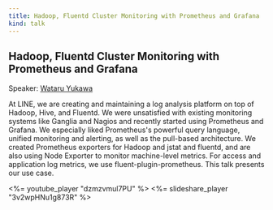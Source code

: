 ```yaml
---
title: Hadoop, Fluentd Cluster Monitoring with Prometheus and Grafana
kind: talk
---
```


## Hadoop, Fluentd Cluster Monitoring with Prometheus and Grafana

Speaker: [Wataru Yukawa](/2016-berlin/speakers/wataru-yukawa/)

At LINE, we are creating and maintaining a log analysis platform on top of
Hadoop, Hive, and Fluentd. We were unsatisfied with existing monitoring
systems like Ganglia and Nagios and recently started using Prometheus and
Grafana. We especially liked Prometheus's powerful query language, unified
monitoring and alerting, as well as the pull-based architecture. We created
Prometheus exporters for Hadoop and jstat and fluentd, and are also using Node
Exporter to monitor machine-level metrics. For access and application log
metrics, we use fluent-plugin-prometheus. This talk presents our use case.

<%= youtube_player "dzmzvmul7PU" %>
<%= slideshare_player "3v2wpHNu1g873R" %>
